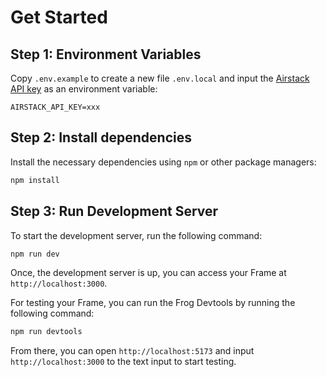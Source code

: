 # Get Started

## Step 1: Environment Variables

Copy `.env.example` to create a new file `.env.local` and input the [Airstack API key](https://docs.airstack.xyz/airstack-docs-and-faqs/get-started/get-api-key) as an environment variable:

```
AIRSTACK_API_KEY=xxx
```

## Step 2: Install dependencies

Install the necessary dependencies using `npm` or other package managers:

```sh
npm install
```

## Step 3: Run Development Server

To start the development server, run the following command:

```sh
npm run dev
```

Once, the development server is up, you can access your Frame at `http://localhost:3000`.

For testing your Frame, you can run the Frog Devtools by running the following command:

```sh
npm run devtools
```

From there, you can open `http://localhost:5173` and input `http://localhost:3000` to the text input to start testing.
